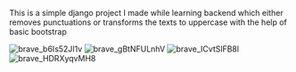 This is a simple django project I made while learning backend which either removes punctuations or transforms the texts to uppercase with the help of basic bootstrap

![brave_b6Is52JI1v](https://user-images.githubusercontent.com/94290915/226182485-4e5f9765-40c3-4727-b58f-e0adb21457e3.png)
![brave_gBtNFULnhV](https://user-images.githubusercontent.com/94290915/226182496-14aff1d1-deaf-46c9-ad04-a2ba271a667e.png)
![brave_ICvtSlFB8l](https://user-images.githubusercontent.com/94290915/226182501-ce104e3d-1a71-4cbb-aaf0-85e0dd6bbb92.png)
![brave_HDRXyqvMH8](https://user-images.githubusercontent.com/94290915/226182503-a80e05cb-3b9a-4532-a5d2-13b5f3a928ad.png)
